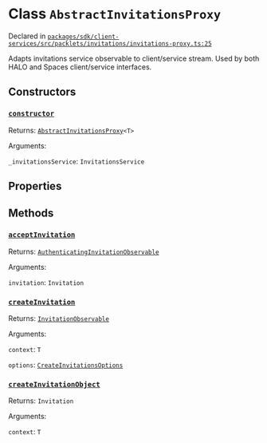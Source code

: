 # Class `AbstractInvitationsProxy`
Declared in [`packages/sdk/client-services/src/packlets/invitations/invitations-proxy.ts:25`](https://github.com/dxos/protocols/blob/main/packages/sdk/client-services/src/packlets/invitations/invitations-proxy.ts#L25)


Adapts invitations service observable to client/service stream.
Used by both HALO and Spaces client/service interfaces.

## Constructors
### [`constructor`](https://github.com/dxos/protocols/blob/main/packages/sdk/client-services/src/packlets/invitations/invitations-proxy.ts#L27)


Returns: [`AbstractInvitationsProxy`](/api/@dxos/client-services/classes/AbstractInvitationsProxy)`<T>`

Arguments: 

`_invitationsService`: `InvitationsService`

## Properties


## Methods
### [`acceptInvitation`](https://github.com/dxos/protocols/blob/main/packages/sdk/client-services/src/packlets/invitations/invitations-proxy.ts#L93)


Returns: [`AuthenticatingInvitationObservable`](/api/@dxos/client-services/interfaces/AuthenticatingInvitationObservable)

Arguments: 

`invitation`: `Invitation`
### [`createInvitation`](https://github.com/dxos/protocols/blob/main/packages/sdk/client-services/src/packlets/invitations/invitations-proxy.ts#L33)


Returns: [`InvitationObservable`](/api/@dxos/client-services/interfaces/InvitationObservable)

Arguments: 

`context`: `T`

`options`: [`CreateInvitationsOptions`](/api/@dxos/client-services/types/CreateInvitationsOptions)
### [`createInvitationObject`](https://github.com/dxos/protocols/blob/main/packages/sdk/client-services/src/packlets/invitations/invitations-proxy.ts#L31)


Returns: `Invitation`

Arguments: 

`context`: `T`